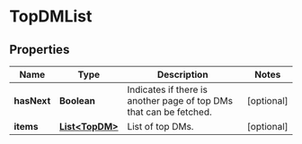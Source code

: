 

# TopDMList


## Properties

| Name | Type | Description | Notes |
|------------ | ------------- | ------------- | -------------|
|**hasNext** | **Boolean** | Indicates if there is another page of top DMs that can be fetched. |  [optional] |
|**items** | [**List&lt;TopDM&gt;**](TopDM.md) | List of top DMs. |  [optional] |



